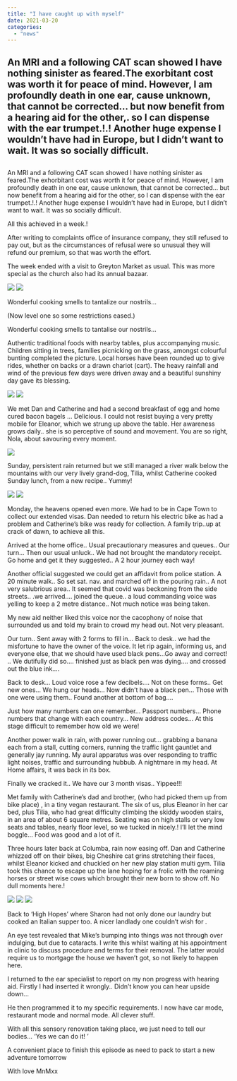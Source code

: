```yaml
---
title: "I have caught up with myself"
date: 2021-03-20
categories: 
  - "news"
---
```


## An MRI and a following CAT scan showed I have nothing sinister as feared.The exorbitant cost was worth it for peace of mind. However, I am profoundly death in one ear, cause unknown, that cannot be corrected… but now benefit from a hearing aid for the other,. so I can dispense with the ear trumpet.!.! Another huge expense I wouldn’t have had in Europe, but I didn’t want to wait. It was so socially difficult.

##   

An MRI and a following CAT scan showed I have nothing sinister as feared.The exhorbitant cost was worth it for peace of mind. However, I am profoundly death in one ear, cause unknown, that cannot be corrected… but now benefit from a hearing aid for the other, so I can dispense with the ear trumpet.!.! Another huge expense I wouldn’t have had in Europe, but I didn’t want to wait. It was so socially difficult.

All this achieved in a week.!

After writing to complaints office of insurance company, they still refused to pay out, but as the circumstances of refusal were so unusual they will refund our premium, so that was worth the effort.

The week ended with a visit to Greyton Market as usual. This was more special as the church also had its annual bazaar.

![](images/cdf5d48e1b05094b46420b85d5074f9d2231a536.jpg)
![](images/76d655b1645f02186f49462b92ec447395811bf0.jpg)

Wonderful cooking smells to tantalize our nostrils…

(Now level one so some restrictions eased.)

Wonderful cooking smells to tantalise our nostrils…

Authentic traditional foods with nearby tables, plus accompanying music. Children sitting in trees, families picnicking on the grass, amongst colourful bunting completed the picture. Local horses have been rounded up to give rides, whether on backs or a drawn chariot (cart). The heavy rainfall and wind of the previous few days were driven away and a beautiful sunshiny day gave its blessing.

![](images/83602582c48b519e3d19c814b10fa2d51935fc84.jpg)
![](images/c523be2a670aa3d31ada734bb52dea8ffadc27d3.jpg)

We met Dan and Catherine and had a second breakfast of egg and home cured bacon bagels … Delicious. I could not resist buying a very pretty mobile for Eleanor, which we strung up above the table. Her awareness grows daily.. she is so perceptive of sound and movement. You are so right, Nola, about savouring every moment.

![](images/24fc671c552f94e63afa010a9463908c6f82d95c.jpg)

Sunday, persistent rain returned but we still managed a river walk below the mountains with our very lively grand-dog, Tilia, whilst Catherine cooked Sunday lunch, from a new recipe.. Yummy!

![](images/505378db45f71ab258375b8cb9413406d1ed9b81.jpg)
![](images/ee7f172ee2855c01cffa6b442c64575532180c0a.jpg)

Monday, the heavens opened even more. We had to be in Cape Town to collect our extended visas. Dan needed to return his electric bike as had a problem and Catherine’s bike was ready for collection. A family trip..up at crack of dawn, to achieve all this.

Arrived at the home office.. Usual precautionary measures and queues.. Our turn… Then our usual unluck.. We had not brought the mandatory receipt. Go home and get it they suggested.. A 2 hour journey each way!

Another official suggested we could get an affidavit from police station. A 20 minute walk.. So set sat. nav. and marched off in the pouring rain.. A not very salubrious area.. It seemed that covid was beckoning from the side streets.. .we arrived…. joined the queue.. a loud commanding voice was yelling to keep a 2 metre distance.. Not much notice was being taken.

My new aid neither liked this voice nor the cacophony of noise that surrounded us and told my brain to crowd my head out. Not very pleasant.

Our turn.. Sent away with 2 forms to fill in… Back to desk.. we had the misfortune to have the owner of the voice. It let rip again, informing us, and everyone else, that we should have used black pens…Go away and correct! .. We dutifully did so…. finished just as black pen was dying…. and crossed out the blue ink….

Back to desk… Loud voice rose a few decibels…. Not on these forms.. Get new ones… We hung our heads… Now didn’t have a black pen… Those with one were using them.. Found another at bottom of bag….

Just how many numbers can one remember… Passport numbers… Phone numbers that change with each country… New address codes… At this stage difficult to remember how old we were!

Another power walk in rain, with power running out… grabbing a banana each from a stall, cutting corners, running the traffic light gauntlet and generally jay running. My aural apparatus was over responding to traffic light noises, traffic and surrounding hubbub. A nightmare in my head. At Home affairs, it was back in its box.

Finally we cracked it.. We have our 3 month visas.. Yippee!!!

Met family with Catherine’s dad and brother, (who had picked them up from bike place) , in a tiny vegan restaurant. The six of us, plus Eleanor in her car bed, plus Tilia, who had great difficulty climbing the skiddy wooden stairs, in an area of about 6 square metres. Seating was on high stalls or very low seats and tables, nearly floor level, so we tucked in nicely.! I’ll let the mind boggle… Food was good and a lot of it.

  

Three hours later back at Columba, rain now easing off. Dan and Catherine whizzed off on their bikes, big Cheshire cat grins stretching their faces, whilst Eleanor kicked and chuckled on her new play station multi gym. Tilia took this chance to escape up the lane hoping for a frolic with the roaming horses or street wise cows which brought their new born to show off. No dull moments here.!

![](images/b59083b7000c9df49bc9936dc5049de08ac733e2.jpg)
![](images/7261cabc68a397476cec53da3116b243773e64c4.jpg)
![](images/90822f9becfb765c04ef9845e7fb3a4752b49256.jpg)

Back to ‘High Hopes’ where Sharon had not only done our laundry but cooked an Italian supper too. A nicer landlady one couldn’t wish for .

An eye test revealed that Mike’s bumping into things was not through over indulging, but due to cataracts. I write this whilst waiting at his appointment in clinic to discuss procedure and terms for their removal. The latter would require us to mortgage the house we haven’t got, so not likely to happen here.

I returned to the ear specialist to report on my non progress with hearing aid. Firstly I had inserted it wrongly.. Didn’t know you can hear upside down…

He then programmed it to my specific requirements. I now have car mode, restaurant mode and normal mode. All clever stuff.

With all this sensory renovation taking place, we just need to tell our bodies… ‘Yes we can do it! ’

A convenient place to finish this episode as need to pack to start a new adventure tomorrow

With love MnMxx
